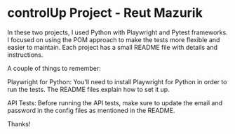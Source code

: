 # controlUp Project - Reut Mazurik

In these two projects, I used Python with Playwright and Pytest frameworks. I focused on using the POM approach to make the tests more flexible and easier to maintain. Each project has a small README file with details and instructions.

A couple of things to remember:

Playwright for Python: You'll need to install Playwright for Python in order to run the tests. The README files explain how to set it up.

API Tests: Before running the API tests, make sure to update the email and password in the config files as mentioned in the README.

Thanks!
